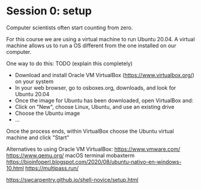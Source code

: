 # Session 0: setup
Computer scientists often start counting from zero.

For this course we are using a virtual machine to run Ubuntu 20.04.
A virtual machine allows us to run a OS different from the one installed on our computer.

One way to do this: TODO (explain this completely)
- Download and install Oracle VM VirtualBox (https://www.virtualbox.org/) on your system
- In your web browser, go to osboxes.org, downloads, and look for Ubuntu 20.04
- Once the image for Ubuntu has been downloaded, open VirtualBox and:
- Click on "New", choose Linux, Ubuntu, and use an existing drive
- Choose the Ubuntu image
- ...

Once the process ends, within VirtualBox choose the Ubuntu virtual machine and click "Start"

Alternatives to using Oracle VM VirtualBox:
https://www.vmware.com/
https://www.qemu.org/
macOS terminal
mobaxterm
https://bioinfoperl.blogspot.com/2020/08/ubuntu-nativo-en-windows-10.html
https://multipass.run/

https://swcarpentry.github.io/shell-novice/setup.html

